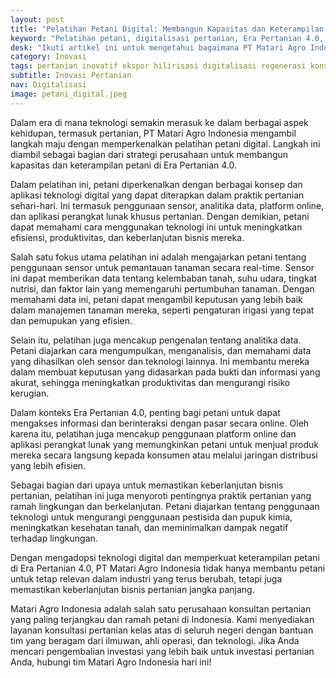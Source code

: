 ```yaml
---
layout: post
title: "Pelatihan Petani Digital: Membangun Kapasitas dan Keterampilan di Era Pertanian 4.0 untuk Keberlanjutan Bisnis"
keyword: "Pelatihan petani, digitalisasi pertanian, Era Pertanian 4.0, keberlanjutan bisnis, Pertanian Modern, PT Matari Agro Indonesia"
desk: "Ikuti artikel ini untuk mengetahui bagaimana PT Matari Agro Indonesia memberdayakan petani melalui pelatihan digital untuk menghadapi tantangan dan memanfaatkan peluang di Era Pertanian 4.0, mendorong keberlanjutan bisnis pertanian."
category: Inovasi
tags: pertanian inovatif ekspor hilirisasi digitalisasi regenerasi konsultan ketahanan pangan
subtitle: Inovasi Pertanian
nav: Digitalisasi
image: petani_digital.jpeg
---
```


Dalam era di mana teknologi semakin merasuk ke dalam berbagai aspek kehidupan, termasuk pertanian, PT Matari Agro Indonesia mengambil langkah maju dengan memperkenalkan pelatihan petani digital. Langkah ini diambil sebagai bagian dari strategi perusahaan untuk membangun kapasitas dan keterampilan petani di Era Pertanian 4.0.

Dalam pelatihan ini, petani diperkenalkan dengan berbagai konsep dan aplikasi teknologi digital yang dapat diterapkan dalam praktik pertanian sehari-hari. Ini termasuk penggunaan sensor, analitika data, platform online, dan aplikasi perangkat lunak khusus pertanian. Dengan demikian, petani dapat memahami cara menggunakan teknologi ini untuk meningkatkan efisiensi, produktivitas, dan keberlanjutan bisnis mereka.

Salah satu fokus utama pelatihan ini adalah mengajarkan petani tentang penggunaan sensor untuk pemantauan tanaman secara real-time. Sensor ini dapat memberikan data tentang kelembaban tanah, suhu udara, tingkat nutrisi, dan faktor lain yang memengaruhi pertumbuhan tanaman. Dengan memahami data ini, petani dapat mengambil keputusan yang lebih baik dalam manajemen tanaman mereka, seperti pengaturan irigasi yang tepat dan pemupukan yang efisien.

Selain itu, pelatihan juga mencakup pengenalan tentang analitika data. Petani diajarkan cara mengumpulkan, menganalisis, dan memahami data yang dihasilkan oleh sensor dan teknologi lainnya. Ini membantu mereka dalam membuat keputusan yang didasarkan pada bukti dan informasi yang akurat, sehingga meningkatkan produktivitas dan mengurangi risiko kerugian.

Dalam konteks Era Pertanian 4.0, penting bagi petani untuk dapat mengakses informasi dan berinteraksi dengan pasar secara online. Oleh karena itu, pelatihan juga mencakup penggunaan platform online dan aplikasi perangkat lunak yang memungkinkan petani untuk menjual produk mereka secara langsung kepada konsumen atau melalui jaringan distribusi yang lebih efisien.

Sebagai bagian dari upaya untuk memastikan keberlanjutan bisnis pertanian, pelatihan ini juga menyoroti pentingnya praktik pertanian yang ramah lingkungan dan berkelanjutan. Petani diajarkan tentang penggunaan teknologi untuk mengurangi penggunaan pestisida dan pupuk kimia, meningkatkan kesehatan tanah, dan meminimalkan dampak negatif terhadap lingkungan.

Dengan mengadopsi teknologi digital dan memperkuat keterampilan petani di Era Pertanian 4.0, PT Matari Agro Indonesia tidak hanya membantu petani untuk tetap relevan dalam industri yang terus berubah, tetapi juga memastikan keberlanjutan bisnis pertanian jangka panjang.

Matari Agro Indonesia adalah salah satu perusahaan konsultan pertanian yang paling terjangkau dan ramah petani di Indonesia. Kami menyediakan layanan konsultasi pertanian kelas atas di seluruh negeri dengan bantuan tim yang beragam dari ilmuwan, ahli operasi, dan teknologi. Jika Anda mencari pengembalian investasi yang lebih baik untuk investasi pertanian Anda, hubungi tim Matari Agro Indonesia hari ini!
